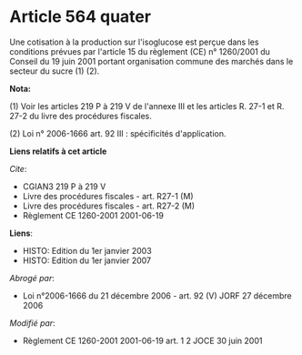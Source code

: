 # Article 564 quater

Une cotisation à la production sur l'isoglucose est perçue dans les conditions prévues par l'article 15 du règlement (CE) n°
1260/2001 du Conseil du 19 juin 2001 portant organisation commune des marchés dans le secteur du sucre (1) (2).

**Nota:**

(1) Voir les articles 219 P à 219 V de l'annexe III et les articles R. 27-1 et R. 27-2 du livre des procédures fiscales.

(2) Loi n° 2006-1666 art. 92 III : spécificités d'application.

**Liens relatifs à cet article**

_Cite_:

  - CGIAN3 219 P à 219 V
  - Livre des procédures fiscales - art. R27-1 (M)
  - Livre des procédures fiscales - art. R27-2 (M)
  - Règlement CE 1260-2001 2001-06-19

**Liens**:

  - HISTO: Edition du 1er janvier 2003
  - HISTO: Edition du 1er janvier 2007

_Abrogé par_:

  - Loi n°2006-1666 du 21 décembre 2006 - art. 92 (V) JORF 27 décembre 2006

_Modifié par_:

  - Règlement CE 1260-2001 2001-06-19 art. 1 2 JOCE 30 juin 2001
